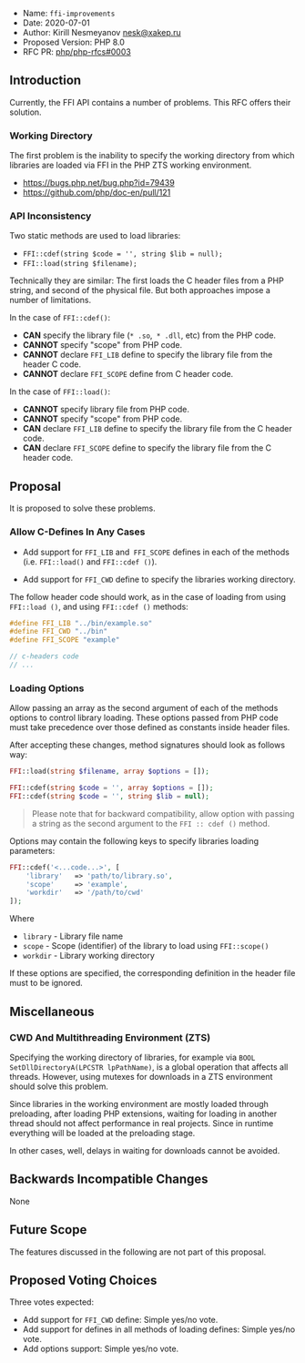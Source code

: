  * Name: `ffi-improvements`
 * Date: 2020-07-01
 * Author: Kirill Nesmeyanov <nesk@xakep.ru>
 * Proposed Version: PHP 8.0
 * RFC PR: [php/php-rfcs#0003](https://github.com/php/php-rfcs/pull/3)

## Introduction

Currently, the FFI API contains a number of problems. This RFC offers their 
solution.

### Working Directory

The first problem is the inability to specify the working directory from which 
libraries are loaded via FFI in the PHP ZTS working environment.

- https://bugs.php.net/bug.php?id=79439
- https://github.com/php/doc-en/pull/121

### API Inconsistency

Two static methods are used to load libraries:
- `FFI::cdef(string $code = '', string $lib = null);`
- `FFI::load(string $filename);`

Technically they are similar: The first loads the C header files from a PHP 
string, and second of the physical file. But both approaches impose a number 
of limitations.

In the case of `FFI::cdef()`:
- **CAN** specify the library file (`* .so`,` * .dll`, etc) from the PHP code.
- **CANNOT** specify "scope" from PHP code.
- **CANNOT** declare `FFI_LIB` define to specify the library file from the header C code.
- **CANNOT** declare `FFI_SCOPE` define from C header code.

In the case of `FFI::load()`:
- **CANNOT** specify library file from PHP code.
- **CANNOT** specify "scope" from PHP code.
- **CAN** declare `FFI_LIB` define to specify the library file from the C header code.
- **CAN** declare `FFI_SCOPE` define to specify the library file from the C header code.

## Proposal

It is proposed to solve these problems.

### Allow C-Defines In Any Cases

- Add support for `FFI_LIB` and` FFI_SCOPE` defines in each of the methods 
(i.e. `FFI::load()` and `FFI::cdef ()`).

- Add support for `FFI_CWD` define to specify the libraries working directory.

The follow header code should work, as in the case of loading from using 
`FFI::load ()`, and using `FFI::cdef ()` methods:

```c
#define FFI_LIB "../bin/example.so"
#define FFI_CWD "../bin"
#define FFI_SCOPE "example"

// c-headers code
// ...
```

### Loading Options

Allow passing an array as the second argument of each of the methods
options to control library loading. These options passed from PHP code must 
take precedence over those defined as constants inside header files.

After accepting these changes, method signatures should look as follows
way:

```php
FFI::load(string $filename, array $options = []);

FFI::cdef(string $code = '', array $options = []);
FFI::cdef(string $code = '', string $lib = null);
```

> Please note that for backward compatibility, allow option with passing a 
> string as the second argument to the `FFI :: cdef ()` method.

Options may contain the following keys to specify libraries loading parameters:

```php
FFI::cdef('<...code...>', [
    'library'   => 'path/to/library.so',
    'scope'     => 'example',
    'workdir'   => '/path/to/cwd'
]);
```

Where
- `library` - Library file name
- `scope` - Scope (identifier) of the library to load using `FFI::scope()`
- `workdir` - Library working directory

If these options are specified, the corresponding definition in the header file 
must to be ignored.

## Miscellaneous

### CWD And Multithreading Environment (ZTS)

Specifying the working directory of libraries, for example via 
`BOOL SetDllDirectoryA(LPCSTR lpPathName)`, is a global operation that affects 
all threads. However, using mutexes for downloads in a ZTS environment should 
solve this problem.

Since libraries in the working environment are mostly loaded through 
preloading, after loading PHP extensions, waiting for loading in another thread 
should not affect performance in real projects. Since in runtime everything 
will be loaded at the preloading stage.

In other cases, well, delays in waiting for downloads cannot be avoided.

## Backwards Incompatible Changes

None

## Future Scope

The features discussed in the following are not part of this proposal.

## Proposed Voting Choices

Three votes expected:

- Add support for `FFI_CWD` define: Simple yes/no vote.
- Add support for defines in all methods of loading defines: Simple yes/no vote.
- Add options support: Simple yes/no vote.
